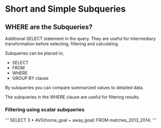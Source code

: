# Short and Simple Subqueries

## WHERE are the Subqueries?

Additional SELECT statement in the query. They are useful for intermediary transformation before
selecting, filtering and calculating.

Subqueries can be placed in;

* SELECT
* FROM
* WHERE
* GROUP BY clause

By subqueries you can compare summarized values to detailed data.

The subqueries in the WHERE clause are useful for filtering results.

### Filtering using scalar subqueries

'''
SELECT 
	3 * AVG(home_goal + away_goal)
FROM matches_2013_2014;
'''